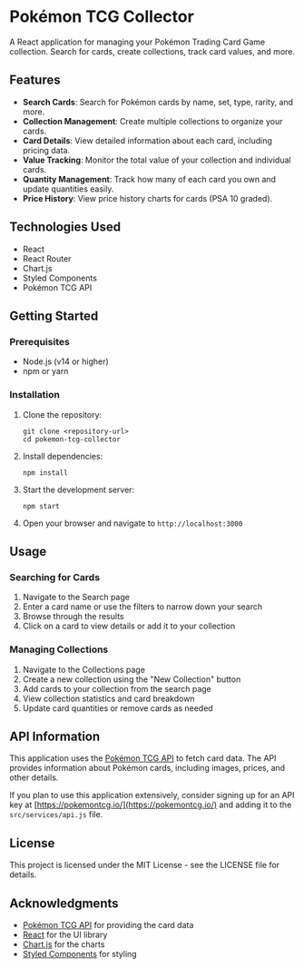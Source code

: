 # Pokémon TCG Collector

A React application for managing your Pokémon Trading Card Game collection. Search for cards, create collections, track card values, and more.

## Features

- **Search Cards**: Search for Pokémon cards by name, set, type, rarity, and more.
- **Collection Management**: Create multiple collections to organize your cards.
- **Card Details**: View detailed information about each card, including pricing data.
- **Value Tracking**: Monitor the total value of your collection and individual cards.
- **Quantity Management**: Track how many of each card you own and update quantities easily.
- **Price History**: View price history charts for cards (PSA 10 graded).

## Technologies Used

- React
- React Router
- Chart.js
- Styled Components
- Pokémon TCG API

## Getting Started

### Prerequisites

- Node.js (v14 or higher)
- npm or yarn

### Installation

1. Clone the repository:
   ```
   git clone <repository-url>
   cd pokemon-tcg-collector
   ```

2. Install dependencies:
   ```
   npm install
   ```

3. Start the development server:
   ```
   npm start
   ```

4. Open your browser and navigate to `http://localhost:3000`

## Usage

### Searching for Cards

1. Navigate to the Search page
2. Enter a card name or use the filters to narrow down your search
3. Browse through the results
4. Click on a card to view details or add it to your collection

### Managing Collections

1. Navigate to the Collections page
2. Create a new collection using the "New Collection" button
3. Add cards to your collection from the search page
4. View collection statistics and card breakdown
5. Update card quantities or remove cards as needed

## API Information

This application uses the [Pokémon TCG API](https://pokemontcg.io/) to fetch card data. The API provides information about Pokémon cards, including images, prices, and other details.

If you plan to use this application extensively, consider signing up for an API key at [https://pokemontcg.io/](https://pokemontcg.io/) and adding it to the `src/services/api.js` file.

## License

This project is licensed under the MIT License - see the LICENSE file for details.

## Acknowledgments

- [Pokémon TCG API](https://pokemontcg.io/) for providing the card data
- [React](https://reactjs.org/) for the UI library
- [Chart.js](https://www.chartjs.org/) for the charts
- [Styled Components](https://styled-components.com/) for styling
